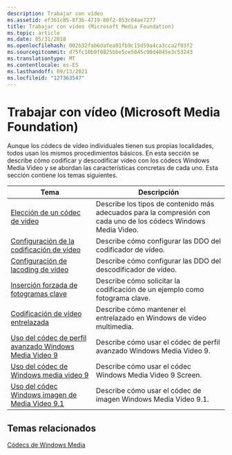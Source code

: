 ```yaml
---
description: Trabajar con vídeo
ms.assetid: ef361c85-8f3b-4719-80f2-853c84ae7277
title: Trabajar con vídeo (Microsoft Media Foundation)
ms.topic: article
ms.date: 05/31/2018
ms.openlocfilehash: 002b32fab6dafea91fb9c15d59a4ca3cca2f03f2
ms.sourcegitcommit: d75fc10b9f0825bbe5ce5045c90d4045e3c53243
ms.translationtype: MT
ms.contentlocale: es-ES
ms.lasthandoff: 09/13/2021
ms.locfileid: "127363547"
---
```

# <a name="working-with-video-microsoft-media-foundation"></a>Trabajar con vídeo (Microsoft Media Foundation)

Aunque los códecs de vídeo individuales tienen sus propias localidades, todos usan los mismos procedimientos básicos. En esta sección se describe cómo codificar y descodificar vídeo con los códecs Windows Media Video y se abordan las características concretas de cada uno. Esta sección contiene los temas siguientes.



| Tema                                                                                                        | Descripción                                                                                             |
|--------------------------------------------------------------------------------------------------------------|---------------------------------------------------------------------------------------------------------|
| [Elección de un códec de vídeo](choosingavideocodec.md)                                                            | Describe los tipos de contenido más adecuados para la compresión con cada uno de los códecs Windows Media Video. |
| [Configuración de la codificación de vídeo](configuringvideoencoding.md)                                                   | Describe cómo configurar las DDO del codificador de vídeo.                                                      |
| [Configuración de lacoding de vídeo](configuringvideodecoding.md)                                                   | Describe cómo configurar las DDO del descodificador de vídeo.                                                      |
| [Inserción forzada de fotogramas clave](forcedkeyframeinsertion.md)                                                    | Describe cómo solicitar la codificación de un ejemplo como fotograma clave.                                       |
| [Codificación de vídeo entrelazada](interlacedvideoencoding.md)                                                     | Describe cómo mantener el entrelazado en Windows de vídeo multimedia.                                   |
| [Uso del códec de perfil avanzado Windows Media Video 9](usingthewindowsmediavideo9advancedprofilecodec.md) | Describe cómo usar el códec de perfil avanzado Windows Media Video 9.                                  |
| [Uso del códec de Windows media video 9](usingthewindowsmediavideo9screencodec.md)                    | Describe cómo usar el códec Windows Media Video 9 Screen.                                            |
| [Uso del códec Windows imagen de Media Video 9.1](usingthewindowsmediavideo9imagecodec.md)                    | Describe cómo usar el códec de imagen Windows Media Video 9.1.                                           |



 

## <a name="related-topics"></a>Temas relacionados

<dl> <dt>

[Códecs de Windows Media](windows-media-codecs.md)
</dt> </dl>

 

 



